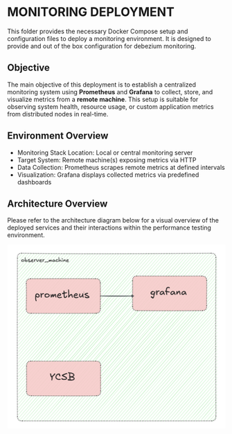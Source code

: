 # MONITORING DEPLOYMENT

This folder provides the necessary Docker Compose setup and configuration files to deploy a monitoring environment. It is designed to provide and out of the box configuration for debezium monitoring. 

## Objective

The main objective of this deployment is to establish a centralized monitoring system using **Prometheus** and **Grafana** to collect, store, and visualize metrics from a **remote machine**. This setup is suitable for observing system health, resource usage, or custom application metrics from distributed nodes in real-time.

## Environment Overview

- Monitoring Stack Location: Local or central monitoring server
- Target System: Remote machine(s) exposing metrics via HTTP
- Data Collection: Prometheus scrapes remote metrics at defined intervals
- Visualization: Grafana displays collected metrics via predefined dashboards

## Architecture Overview

Please refer to the architecture diagram below for a visual overview of the deployed services and their interactions within the performance testing environment.

![observer_machine](../../_images/observer_machine.png)
